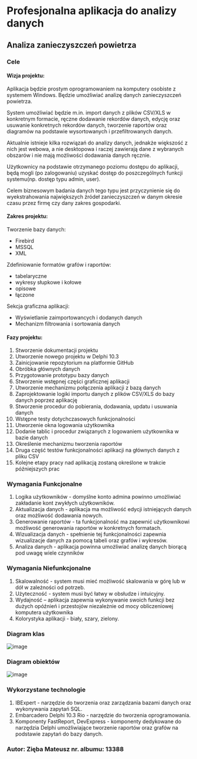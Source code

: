 # Profesjonalna aplikacja do analizy danych  
## Analiza zanieczyszczeń powietrza
### Cele
#### Wizja projektu:  
Aplikacja będzie prostym oprogramowaniem na komputery osobiste z systemem Windows. Będzie umożliwiać analizę danych zanieczyszczeń powietrza.  
  
System umożliwiać będzie m.in. import danych z plików CSV/XLS w konkretnym formacie, ręczne dodawanie rekordów danych, edycję oraz usuwanie konkretnych rekordów danych, tworzenie raportów oraz diagramów na podstawie wysortowanych i przefiltrowanych danych.

Aktualnie istnieje kilka rozwiązań do analizy danych, jednakże większość z nich jest webowa, a nie desktopowa i raczej zawierają dane z wybranych obszarów i nie mają możliwości dodawania danych ręcznie.

Użytkownicy na podstawie otrzymanego poziomu dostępu do aplikacji, będą mogli (po zalogowaniu) uzyskać dostęp do poszczególnych funkcji systemu(np. dostęp typu admin, user). 

Celem biznesowym badania danych tego typu jest przyczynienie się do wyekstrahowania największych źródeł zanieczyszczeń w danym okresie czasu przez firmę czy dany zakres gospodarki.  
#### Zakres projektu:  
Tworzenie bazy danych:  
- Firebird  
- MSSQL  
- XML

Zdefiniowanie formatów grafów i raportów:  
- tabelaryczne    
- wykresy słupkowe i kołowe  
- opisowe  
- łączone

Sekcja graficzna aplikacji:
- Wyświetlanie zaimportowancych i dodanych danych    
- Mechanizm filtrowania i sortowania danych

#### Fazy projektu:
1. Stworzenie dokumentacji projektu  
2. Utworzenie nowego projektu w Delphi 10.3  
3. Zainicjowanie repozytorium na platformie GitHub  
4. Obróbka głównych danych  
5. Przygotowanie prototypu bazy danych  
6. Stworzenie wstępnej części graficznej aplikacji  
7. Utworzenie mechanizmu połączenia aplikacji z bazą danych  
8. Zaprojektowanie logiki importu danych z plików CSV/XLS do bazy danych poprzez aplikację  
9. Stworzenie procedur do pobierania, dodawania, updatu i usuwania danych  
10. Wstępne testy dotychczasowych funkcjonalności  
11. Utworzenie okna logowania użytkownika  
12. Dodanie tablic i procedur związanych z logowaniem użytkownika w bazie danych
13. Określenie mechanizmu tworzenia raportów  
14. Druga część testów funkcjonalności aplikacji na głównych danych z pliku CSV  
15. Kolejne etapy pracy nad aplikacją zostaną określone w trakcie późniejszych prac
  
### Wymagania Funkcjonalne     
1. Logika użytkowników - domyślne konto admina powinno umożliwiać zakładanie kont zwykłych użytkowników.  
2. Aktualizacja danych - aplikacja ma możliwość edycji istniejących danych oraz możliwość dodawania nowych.  
3. Generowanie raportów - ta funkcjonalność ma zapewnić użytkownikowi możliwość generowania raportów w konkretnych formatach.  
4. Wizualizacja danych - spełnienie tej funkcjonalności zapewnia wizualizacje danych za pomocą tabeli oraz grafów i wykresów.  
5. Analiza danych -  aplikacja powinna umożliwiać analizę danych biorącą pod uwagę wiele czynników

### Wymagania Niefunkcjonalne 
1. Skalowalność - system musi mieć możliwość skalowania w górę lub w dół w zależności od potrzeb.
2. Użyteczność - system musi być łatwy w obsłudze i intuicyjny.
3. Wydajność – aplikacja zapewnia wykonywanie swoich funkcji bez dużych opóźnień i przestojów niezależnie od mocy obliczeniowej komputera użytkownika
4. Kolorystyka aplikacji -  biały, szary, zielony.

### Diagram klas
![image](https://github.com/Matzieba7/Profesjonalna-aplikacja-do-analizy-danych/assets/80106851/a836b426-0ace-4587-9b58-08bd99e90dce)  
  
### Diagram obiektów
![image](https://github.com/Matzieba7/Profesjonalna-aplikacja-do-analizy-danych/assets/80106851/da3ccaaa-3d20-45a4-a79f-7095ab50dbd3)
  
### Wykorzystane technologie
1. IBExpert - narzędzie do tworzenia oraz zarządzania bazami danych oraz wykonywania zapytań SQL.  
2. Embarcadero Delphi 10.3 Rio - narzędzie do tworzenia oprogramowania.
3. Komponenty FastReport, DevExpress - komponenty dedykowane do narzędzia Delphi umożliwiające tworzenie raportów oraz grafów na podstawie zapytań do bazy danych.
  
### Autor: Zięba Mateusz nr. albumu: 13388
